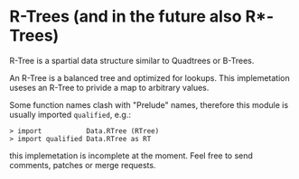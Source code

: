 R-Trees (and in the future also R*-Trees)
====================

R-Tree is a spartial data structure similar to Quadtrees or B-Trees.

An R-Tree is a balanced tree and optimized for lookups. This implemetation useses an R-Tree to privide
a map to arbitrary values.

Some function names clash with "Prelude" names, therefore this module is usually
imported ```qualified```, e.g.:

    > import           Data.RTree (RTree)
    > import qualified Data.RTree as RT

this implemetation is incomplete at the moment. Feel free to send comments, patches or merge requests.
